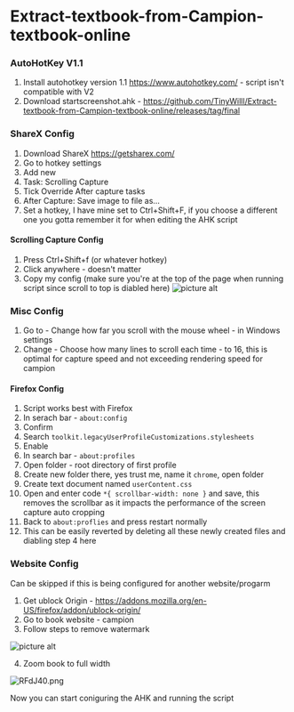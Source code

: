 # Extract-textbook-from-Campion-textbook-online

### AutoHotKey V1.1
1. Install autohotkey version 1.1 https://www.autohotkey.com/ - script isn't compatible with V2
2. Download startscreenshot.ahk - https://github.com/TinyWilll/Extract-textbook-from-Campion-textbook-online/releases/tag/final

### ShareX Config
1. Download ShareX https://getsharex.com/
2. Go to hotkey settings 
3. Add new
4. Task: Scrolling Capture
5. Tick Override After capture tasks
6. After Capture: Save image to file as...
7. Set a hotkey, I have mine set to Ctrl+Shift+F, if you choose a different one you gotta remember it for when editing the AHK script

#### Scrolling Capture Config
1. Press Ctrl+Shift+f (or whatever hotkey)
2. Click anywhere - doesn't matter
3. Copy my config (make sure you're at the top of the page when running script since scroll to top is diabled here)
![picture alt](https://i1.lensdump.com/i/RFJNvi.png)

### Misc Config
1. Go to - Change how far you scroll with the mouse wheel - in Windows settings
2. Change - Choose how many lines to scroll each time - to 16, this is optimal for capture speed and not exceeding rendering speed for campion 

#### Firefox Config
1. Script works best with Firefox
2. In serach bar - `about:config`
3. Confirm
4. Search  `toolkit.legacyUserProfileCustomizations.stylesheets`
5. Enable
6. In search bar - `about:profiles`
7. Open folder - root directory of first profile
8. Create new folder there, yes trust me, name it `chrome`, open folder
9. Create text document named `userContent.css`
10. Open and enter code `*{ scrollbar-width: none }` and save, this removes the scrollbar as it impacts the performance of the screen capture auto cropping
11. Back to `about:proflies` and press restart normally
12. This can be easily reverted by deleting all these newly created files and diabling step 4 here

### Website Config 
Can be skipped if this is being configured for another website/progarm
1. Get ublock Origin - https://addons.mozilla.org/en-US/firefox/addon/ublock-origin/ 
2. Go to book website - campion
3. Follow steps to remove watermark

![picture alt](https://i1.lensdump.com/i/RFdkXF.gif)

4. Zoom book to full width


![RFdJ40.png](https://i2.lensdump.com/i/RFdJ40.png)

Now you can start coniguring the AHK and running the script

